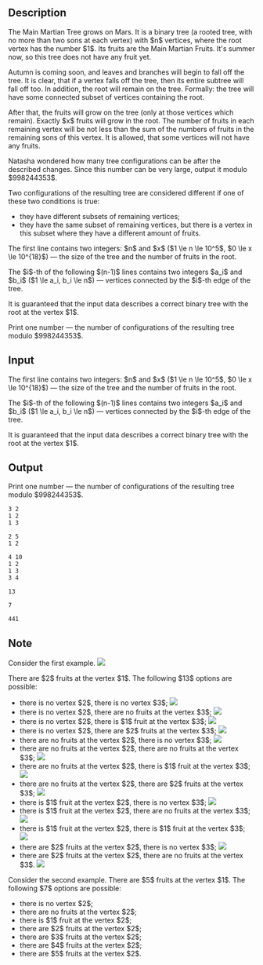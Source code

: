 ## Description

<div><p>The Main Martian Tree grows on Mars. It is a binary tree (a rooted tree, with no more than two sons at each vertex) with $n$ vertices, where the root vertex has the number $1$. Its fruits are the Main Martian Fruits. It's summer now, so this tree does not have any fruit yet.</p><p>Autumn is coming soon, and leaves and branches will begin to fall off the tree. It is clear, that if a vertex falls off the tree, then its entire subtree will fall off too. In addition, the root will remain on the tree. Formally: the tree will have some connected subset of vertices containing the root.</p><p>After that, the fruits will grow on the tree (only at those vertices which remain). Exactly $x$ fruits will grow in the root. The number of fruits in each remaining vertex will be not less than the sum of the numbers of fruits in the remaining sons of this vertex. It is allowed, that some vertices will not have any fruits.</p><p>Natasha wondered how many tree configurations can be after the described changes. Since this number can be very large, output it modulo $998244353$.</p><p>Two configurations of the resulting tree are considered different if one of these two conditions is true:</p><ul><li> they have different subsets of remaining vertices;</li><li> they have the same subset of remaining vertices, but there is a vertex in this subset where they have a different amount of fruits.</li></ul></div><div class="input-specification"><p>The first line contains two integers: $n$ and $x$ ($1 \le n \le 10^5$, $0 \le x \le 10^{18}$)&nbsp;— the size of the tree and the number of fruits in the root.</p><p>The $i$-th of the following $(n-1)$ lines contains two integers $a_i$ and $b_i$ ($1 \le a_i, b_i \le n$)&nbsp;— vertices connected by the $i$-th edge of the tree.</p><p>It is guaranteed that the input data describes a correct binary tree with the root at the vertex $1$.</p></div><div class="output-specification"><p>Print one number&nbsp;— the number of configurations of the resulting tree modulo $998244353$.</p></div>

## Input

<p>The first line contains two integers: $n$ and $x$ ($1 \le n \le 10^5$, $0 \le x \le 10^{18}$)&nbsp;— the size of the tree and the number of fruits in the root.</p><p>The $i$-th of the following $(n-1)$ lines contains two integers $a_i$ and $b_i$ ($1 \le a_i, b_i \le n$)&nbsp;— vertices connected by the $i$-th edge of the tree.</p><p>It is guaranteed that the input data describes a correct binary tree with the root at the vertex $1$.</p>

## Output

<p>Print one number&nbsp;— the number of configurations of the resulting tree modulo $998244353$.</p>





```input1
3 2
1 2
1 3

```




```input2
2 5
1 2

```




```input3
4 10
1 2
1 3
3 4

```




```output1
13

```




```output2
7

```




```output3
441

```



## Note

<p>Consider the first example. <img class="tex-graphics" src="file://IH3yNjpI.png" style="max-width: 100.0%;max-height: 100.0%;"></p><p>There are $2$ fruits at the vertex $1$. The following $13$ options are possible:</p><ul><li> there is no vertex $2$, there is no vertex $3$; <img class="tex-graphics" src="file://3gamx6YN.png" style="max-width: 100.0%;max-height: 100.0%;"></li><li> there is no vertex $2$, there are no fruits at the vertex $3$; <img class="tex-graphics" src="file://ZZAtHLbC.png" style="max-width: 100.0%;max-height: 100.0%;"></li><li> there is no vertex $2$, there is $1$ fruit at the vertex $3$; <img class="tex-graphics" src="file://YwPESm36.png" style="max-width: 100.0%;max-height: 100.0%;"></li><li> there is no vertex $2$, there are $2$ fruits at the vertex $3$; <img class="tex-graphics" src="file://7yCQdoFh.png" style="max-width: 100.0%;max-height: 100.0%;"></li><li> there are no fruits at the vertex $2$, there is no vertex $3$; <img class="tex-graphics" src="file://lc7ARnhw.png" style="max-width: 100.0%;max-height: 100.0%;"></li><li> there are no fruits at the vertex $2$, there are no fruits at the vertex $3$; <img class="tex-graphics" src="file://aXenR4i9.png" style="max-width: 100.0%;max-height: 100.0%;"></li><li> there are no fruits at the vertex $2$, there is $1$ fruit at the vertex $3$; <img class="tex-graphics" src="file://mB5xklG4.png" style="max-width: 100.0%;max-height: 100.0%;"></li><li> there are no fruits at the vertex $2$, there are $2$ fruits at the vertex $3$; <img class="tex-graphics" src="file://jxcgf94F.png" style="max-width: 100.0%;max-height: 100.0%;"></li><li> there is $1$ fruit at the vertex $2$, there is no vertex $3$; <img class="tex-graphics" src="file://LJjKX3JZ.png" style="max-width: 100.0%;max-height: 100.0%;"></li><li> there is $1$ fruit at the vertex $2$, there are no fruits at the vertex $3$; <img class="tex-graphics" src="file://CnirykzX.png" style="max-width: 100.0%;max-height: 100.0%;"></li><li> there is $1$ fruit at the vertex $2$, there is $1$ fruit at the vertex $3$; <img class="tex-graphics" src="file://sJo4gVLw.png" style="max-width: 100.0%;max-height: 100.0%;"></li><li> there are $2$ fruits at the vertex $2$, there is no vertex $3$; <img class="tex-graphics" src="file://VSD4thf1.png" style="max-width: 100.0%;max-height: 100.0%;"></li><li> there are $2$ fruits at the vertex $2$, there are no fruits at the vertex $3$. <img class="tex-graphics" src="file://qVmEgWQF.png" style="max-width: 100.0%;max-height: 100.0%;"></li></ul><p>Consider the second example. There are $5$ fruits at the vertex $1$. The following $7$ options are possible:</p><ul><li> there is no vertex $2$;</li><li> there are no fruits at the vertex $2$;</li><li> there is $1$ fruit at the vertex $2$;</li><li> there are $2$ fruits at the vertex $2$;</li><li> there are $3$ fruits at the vertex $2$;</li><li> there are $4$ fruits at the vertex $2$;</li><li> there are $5$ fruits at the vertex $2$.</li></ul>
